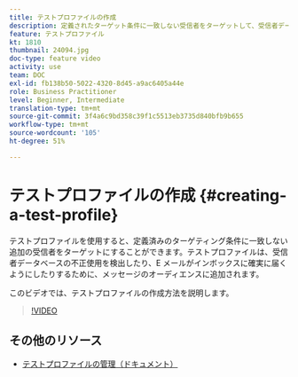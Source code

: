 ```yaml
---
title: テストプロファイルの作成
description: 定義されたターゲット条件に一致しない受信者をターゲットして、受信者データベースの不正使用を検出したり、電子メールがinboxに届くようにする方法を説明します。
feature: テストプロファイル
kt: 1810
thumbnail: 24094.jpg
doc-type: feature video
activity: use
team: DOC
exl-id: fb138b50-5022-4320-8d45-a9ac6405a44e
role: Business Practitioner
level: Beginner, Intermediate
translation-type: tm+mt
source-git-commit: 3f4a6c9bd358c39f1c5513eb3735d840bfb9b655
workflow-type: tm+mt
source-wordcount: '105'
ht-degree: 51%

---
```


# テストプロファイルの作成 {#creating-a-test-profile}

テストプロファイルを使用すると、定義済みのターゲティング条件に一致しない追加の受信者をターゲットにすることができます。テストプロファイルは、受信者データベースの不正使用を検出したり、E メールがインボックスに確実に届くようにしたりするために、メッセージのオーディエンスに追加されます。

このビデオでは、テストプロファイルの作成方法を説明します。

>[!VIDEO](https://video.tv.adobe.com/v/24094?quality=12)

## その他のリソース

* [テストプロファイルの管理（ドキュメント）](https://experienceleague.adobe.com/docs/campaign-standard/using/profiles-and-audiences/managing-profiles/managing-test-profiles.html)
